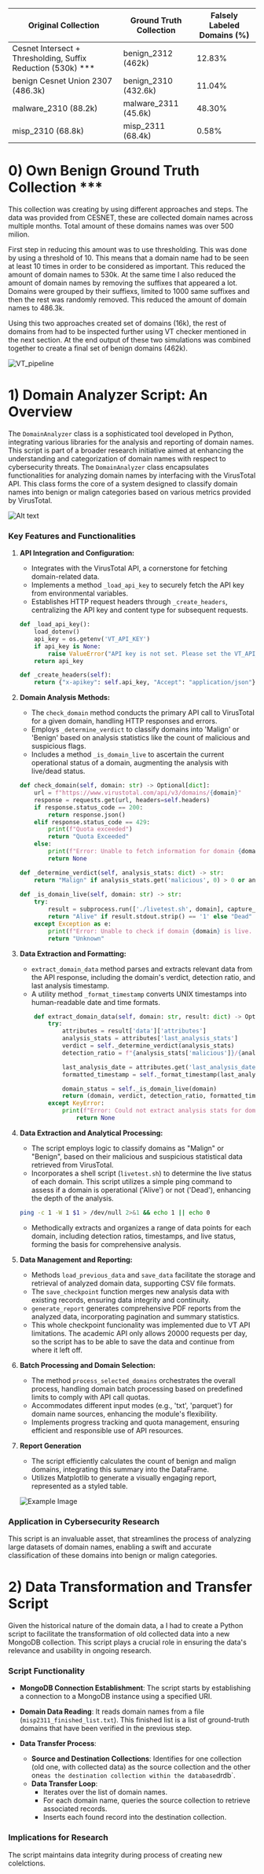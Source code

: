 | Original Collection         | Ground Truth Collection | Falsely Labeled Domains (%) |
|-------------------------------|-------------------------|-----------------------------|
| Cesnet Intersect + Thresholding, Suffix Reduction (530k) *** | benign_2312 (462k)         | 12.83%                 |
| benign Cesnet Union 2307 (486.3k)                       | benign_2310 (432.6k)       | 11.04%                      |
| malware_2310 (88.2k)                                    | malware_2311 (45.6k)       | 48.30%                      |
| misp_2310 (68.8k)                                       | misp_2311 (68.4k)          | 0.58%                       |


# 0) Own Benign Ground Truth Collection ***
This collection was creating by using different approaches and steps. The data was provided from CESNET, these are collected domain names across multiple months. Total amount of these domains names was over 500 milion. 

First step in reducing this amount was to use thresholding. This was done by using a threshold of 10. This means that a domain name had to be seen at least 10 times in order to be considered as important. This reduced the amount of domain names to 530k. At the same time I also reduced the amount of domain names by removing the suffixes that appeared a lot. Domains were grouped by their suffiexs, limited to 1000 same suffixes and then the rest was randomly removed. This reduced the amount of domain names to 486.3k.

Using this two approaches created set of domains (16k), the rest of domains from had to be inspected further using VT checker mentioned in the next section. At the end output of these two simulations was combined together to create a final set of benign domains (462k).

![VT_pipeline](pipeline2-1.png)

# 1) Domain Analyzer Script: An Overview

The `DomainAnalyzer` class is a sophisticated tool developed in Python, integrating various libraries for the analysis and reporting of domain names. This script is part of a broader research initiative aimed at enhancing the understanding and categorization of domain names with respect to cybersecurity threats.
The `DomainAnalyzer` class encapsulates functionalities for analyzing domain names by interfacing with the VirusTotal API. This class forms the core of a system designed to classify domain names into benign or malign categories based on various metrics provided by VirusTotal.

![Alt text](VT2-1.png)

### Key Features and Functionalities

1. **API Integration and Configuration:**
   - Integrates with the VirusTotal API, a cornerstone for fetching domain-related data.
   - Implements a method `_load_api_key` to securely fetch the API key from environmental variables.
   - Establishes HTTP request headers through `_create_headers`, centralizing the API key and content type for subsequent requests.

    ```python
   def _load_api_key():
        load_dotenv()
        api_key = os.getenv('VT_API_KEY')
        if api_key is None:
            raise ValueError("API key is not set. Please set the VT_API_KEY environment variable.")
        return api_key

    def _create_headers(self):
        return {"x-apikey": self.api_key, "Accept": "application/json"}
    ```

2. **Domain Analysis Methods:**
   - The `check_domain` method conducts the primary API call to VirusTotal for a given domain, handling HTTP responses and errors.
   - Employs `_determine_verdict` to classify domains into 'Malign' or 'Benign' based on analysis statistics like the count of malicious and suspicious flags.
   - Includes a method `_is_domain_live` to ascertain the current operational status of a domain, augmenting the analysis with live/dead status.
    ```python
    def check_domain(self, domain: str) -> Optional[dict]:
        url = f"https://www.virustotal.com/api/v3/domains/{domain}"
        response = requests.get(url, headers=self.headers)
        if response.status_code == 200:
            return response.json()
        elif response.status_code == 429:
            print(f"Quota exceeded")
            return "Quota Exceeded"
        else:
            print(f"Error: Unable to fetch information for domain {domain}. {response.text}")
            return None

    def _determine_verdict(self, analysis_stats: dict) -> str:
        return "Malign" if analysis_stats.get('malicious', 0) > 0 or analysis_stats.get('suspicious', 0) > 1 else "Benign" 
            
    def _is_domain_live(self, domain: str) -> str:
        try:
            result = subprocess.run(['./livetest.sh', domain], capture_output=True, text=True)
            return "Alive" if result.stdout.strip() == '1' else "Dead"
        except Exception as e:
            print(f"Error: Unable to check if domain {domain} is live. {e}")
            return "Unknown"
    ```

3. **Data Extraction and Formatting:**
   - `extract_domain_data` method parses and extracts relevant data from the API response, including the domain's verdict, detection ratio, and last analysis timestamp.
   - A utility method `_format_timestamp` converts UNIX timestamps into human-readable date and time formats.
    ```python
        def extract_domain_data(self, domain: str, result: dict) -> Optional[Tuple]:
            try:
                attributes = result['data']['attributes']
                analysis_stats = attributes['last_analysis_stats']
                verdict = self._determine_verdict(analysis_stats)
                detection_ratio = f"{analysis_stats['malicious']}/{analysis_stats['malicious'] + analysis_stats['harmless']}"

                last_analysis_date = attributes.get('last_analysis_date', attributes.get('last_submission_date', 0))
                formatted_timestamp = self._format_timestamp(last_analysis_date) if last_analysis_date else 'N/A'

                domain_status = self._is_domain_live(domain)
                return (domain, verdict, detection_ratio, formatted_timestamp, analysis_stats.get('harmless', 0), analysis_stats.get('malicious', 0), analysis_stats.get('suspicious', 0), domain_status)
            except KeyError:
                print(f"Error: Could not extract analysis stats for domain {domain}")
                    return None
    ```

4. **Data Extraction and Analytical Processing:**
   - The script employs logic to classify domains as "Malign" or "Benign", based on their malicious and suspicious statistical data retrieved from VirusTotal.
   - Incorporates a shell script (`livetest.sh`) to determine the live status of each domain. This script utilizes a simple ping command to assess if a domain is operational ('Alive') or not ('Dead'), enhancing the depth of the analysis.

    ```sh
    ping -c 1 -W 1 $1 > /dev/null 2>&1 && echo 1 || echo 0
    ```

   - Methodically extracts and organizes a range of data points for each domain, including detection ratios, timestamps, and live status, forming the basis for comprehensive analysis.

5. **Data Management and Reporting:**
   - Methods `load_previous_data` and `save_data` facilitate the storage and retrieval of analyzed domain data, supporting CSV file formats.
   - The `save_checkpoint` function merges new analysis data with existing records, ensuring data integrity and continuity.
   - `generate_report` generates comprehensive PDF reports from the analyzed data, incorporating pagination and summary statistics.
   - This whole checkpoint funcionality was implemented due to VT API limitations. The academic API only allows 20000 requests per day, so the script has to be able to save the data and continue from where it left off.

6. **Batch Processing and Domain Selection:**
   - The method `process_selected_domains` orchestrates the overall process, handling domain batch processing based on predefined limits to comply with API call quotas.
   - Accommodates different input modes (e.g., 'txt', 'parquet') for domain name sources, enhancing the module's flexibility.
   - Implements progress tracking and quota management, ensuring efficient and responsible use of API resources.


7. **Report Generation**
   - The script efficiently calculates the count of benign and malign domains, integrating this summary into the DataFrame.
   - Utilizes Matplotlib to generate a visually engaging report, represented as a styled table. 

   ![Example Image](fp_check.png)



### Application in Cybersecurity Research

This script is an invaluable asset, that streamlines the process of analyzing large datasets of domain names, enabling a swift and accurate classification of these domains into benign or malign categories. 


# 2) Data Transformation and Transfer Script

Given the historical nature of the domain data, a I had to create a Python script to facilitate the transformation of old collected data into a new MongoDB collection. This script plays a crucial role in ensuring the data's relevance and usability in ongoing research.

### Script Functionality

- **MongoDB Connection Establishment**: The script starts by establishing a connection to a MongoDB instance using a specified URI.

- **Domain Data Reading**: It reads domain names from a file (`misp2311_finished_list.txt`). This finished list is a list of ground-truth domains that have been verified in the previous step.

- **Data Transfer Process**:
  - **Source and Destination Collections**: Identifies for one collection (old one, with collected data) as the source collection and the other one` as the destination collection within the database `drdb`.
  - **Data Transfer Loop**:
    - Iterates over the list of domain names.
    - For each domain name, queries the source collection to retrieve associated records.
    - Inserts each found record into the destination collection.

### Implications for Research

 The script maintains data integrity during process of creating new colelctions.



